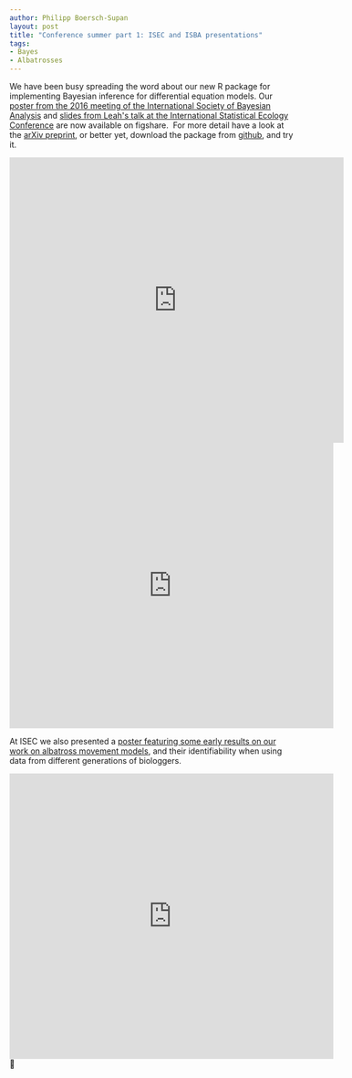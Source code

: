 ```yaml
---
author: Philipp Boersch-Supan
layout: post
title: "Conference summer part 1: ISEC and ISBA presentations"
tags:
- Bayes
- Albatrosses
---
```


We have been busy spreading the word about our new R package for implementing Bayesian inference for differential equation models. Our <a href="https://dx.doi.org/10.6084/m9.figshare.3466400.v2">poster from the 2016 meeting of the International Society of Bayesian Analysis</a> and <a href="https://dx.doi.org/10.6084/m9.figshare.3469382.v2">slides from Leah's talk at the International Statistical Ecology Conference</a> are now available on figshare.  For more detail have a look at the <a href="http://arxiv.org/abs/1605.00021">arXiv preprint</a>, or better yet, download the package from <a href="https://github.com/pboesu/debinfer">github</a>, and try it.

<iframe src="https://widgets.figshare.com/articles/3469382/embed?show_title=1" width="586" height="500" frameborder="0"></iframe>

<iframe src="https://widgets.figshare.com/articles/3466400/embed?show_title=1" width="568" height="500" frameborder="0"></iframe>

At ISEC we also presented a <a href="https://dx.doi.org/10.6084/m9.figshare.3466403.v1">poster featuring some early results on our work on albatross movement models</a>, and their identifiability when using data from different generations of biologgers.

<iframe src="https://widgets.figshare.com/articles/3466403/embed?show_title=1" width="568" height="500" frameborder="0"></iframe>